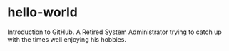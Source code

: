 # hello-world
Introduction to GitHub.
A Retired System Administrator trying to catch up with the times well enjoying his hobbies.
